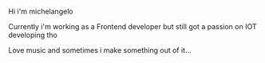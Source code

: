 Hi i'm michelangelo

Currently i'm working as a Frontend developer but still got a passion on IOT developing tho

Love music and sometimes i make something out of it...
